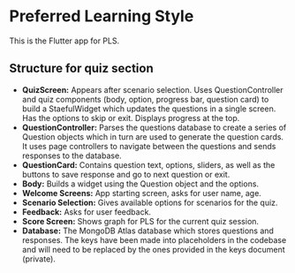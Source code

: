 # Preferred Learning Style
This is the Flutter app for PLS. 

## Structure for quiz section

* **QuizScreen:** Appears after scenario selection. Uses QuestionController and quiz components (body, option, progress bar, question card) to build a StaefulWidget which updates the questions in a single screen. Has the options to skip or exit. Displays progress at the top.
* **QuestionController:** Parses the questions database to create a series of Question objects which in turn are used to generate the question cards. It uses page controllers to navigate between the questions and sends responses to the database.
* **QuestionCard:** Contains question text, options, sliders, as well as the buttons to save response and go to next question or exit.
* **Body:** Builds a widget using the Question object and the options.
* **Welcome Screens:** App starting screen, asks for user name, age.
* **Scenario Selection:** Gives available options for scenarios for the quiz.
* **Feedback:** Asks for user feedback.
* **Score Screen:** Shows graph for PLS for the current quiz session.
* **Database:** The MongoDB Atlas database which stores questions and responses. The keys have been made into placeholders in the codebase and will need to be replaced by the ones provided in the keys document (private).
